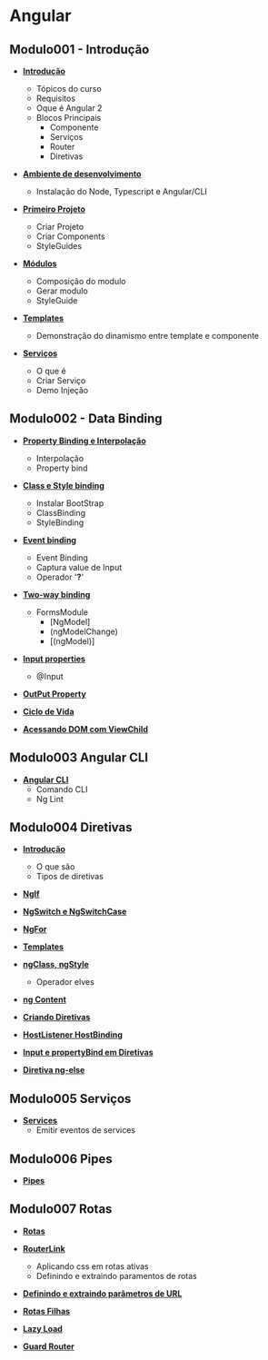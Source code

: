 # Angular

## Modulo001 - Introdução

- [**Introdução**](/docs/contents/mod001/content001.md)
    - Tópicos do curso
    - Requisitos
    - Oque é Angular 2
    - Blocos Principais
        - Componente
        - Serviços
        - Router
        - Diretivas

- [**Ambiente de desenvolvimento**](/docs/contents/mod001/content002.md)
    - Instalação do Node, Typescript e Angular/CLI

- [**Primeiro Projeto**](/docs/contents/mod001/content003.md)
    - Criar Projeto
    - Criar Components
    - StyleGuides

- [**Módulos**](/docs/contents/mod001/content004.md)
    - Composição do modulo
    - Gerar modulo
    - StyleGuide

- [**Templates**](/docs/contents/mod001/content005.md)
    - Demonstração do dinamismo entre template e componente

- [**Serviços**](/docs/contents/mod001/content006.md)
    - O que é
    - Criar Serviço
    - Demo Injeção

## Modulo002 - Data Binding

- [**Property Binding e Interpolação**](/docs/contents/mod002/content001.md)
    - Interpolação
    - Property bind

- [**Class e Style binding**](/docs/contents/mod002/content002.md)
    - Instalar BootStrap
    - ClassBinding
    - StyleBinding

- [**Event binding**](/docs/contents/mod002/content003.md)
    - Event Binding
    - Captura value de Input
    - Operador '**?**'

- [**Two-way binding**](/docs/contents/mod002/content004.md)
    - FormsModule
        - [NgModel]
        - (ngModelChange)
        - [(ngModel)]

- [**Input properties**](/docs/contents/mod002/content005.md)
    - @Input

- [**OutPut Property**](/docs/contents/mod002/content006.md)

- [**Ciclo de Vida**](/docs/contents/mod002/content007.md)

- [**Acessando DOM com ViewChild**](/docs/contents/mod002/content008.md)


## Modulo003 Angular CLI

- [**Angular CLI**](/docs/contents/mod003/content001.md)
    - Comando CLI
    - Ng Lint

## Modulo004 Diretivas

- [**Introdução**](/docs/contents/mod004/content001.md)
    - O que são
    - Tipos de diretivas

- [**NgIf**](/docs/contents/mod004/content002.md)

- [**NgSwitch e NgSwitchCase**](/docs/contents/mod004/content003.md)

- [**NgFor**](/docs/contents/mod004/content004.md)

- [**Templates**](/docs/contents/mod004/content005.md)

- [**ngClass, ngStyle**](/docs/contents/mod004/content006.md)
    - Operador elves

- [**ng Content**](/docs/contents/mod004/content007.md)

- [**Criando Diretivas**](/docs/contents/mod004/content008.md)

- [**HostListener HostBinding**](/docs/contents/mod004/content009.md)

- [**Input e propertyBind em Diretivas**](/docs/contents/mod004/content010.md)

- [**Diretiva ng-else**](/docs/contents/mod004/content011.md)

## Modulo005 Serviços

- [**Services**](/docs/contents/mod005/content01.md)
    - Emitir eventos de services


## Modulo006 Pipes

- [**Pipes**](/docs/contents/mod006/content01.md)


## Modulo007 Rotas

- [**Rotas**](/docs/contents/mod007/content01.md)

- [**RouterLink**](/docs/contents/mod007/content02.md)
    - Aplicando css em rotas ativas
    - Definindo e extraindo paramentos de rotas

- [**Definindo e extraindo parâmetros de URL**](/docs/contents/mod007/content03.md)

- [**Rotas Filhas**](/docs/contents/mod007/content04.md)

- [**Lazy Load**](/docs/contents/mod007/content05.md)

- [**Guard Router**](/docs/contents/mod007/content06.md)







